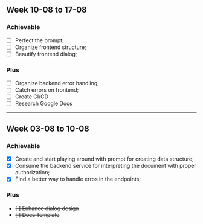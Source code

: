 ## Week 10-08 to 17-08

### Achievable

- [ ] Perfect the prompt;
- [ ] Organize frontend structure;
- [ ] Beautify frontend dialog;

### Plus

- [ ] Organize backend error handling;
- [ ] Catch errors on frontend;
- [ ] Create CI/CD
- [ ] Research Google Docs

<hr>

## Week 03-08 to 10-08

### Achievable

- [x] Create and start playing around with prompt for creating data structure;
- [x] Consume the backend service for interpreting the document with proper authorization;
- [x] Find a better way to handle erros in the endpoints;

### Plus

- <s>[ ] Enhance dialog design</s>
- <s>[ ] Docs Template</s>
